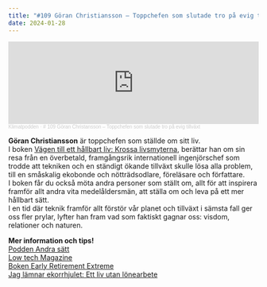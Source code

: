 ```yaml
---
title: "#109 Göran Christiansson – Toppchefen som slutade tro på evig tillväxt"
date: 2024-01-28
---
```

<iframe width="100%" height="166" scrolling="no" frameborder="no" allow="autoplay" src="https://w.soundcloud.com/player/?url=https%3A//api.soundcloud.com/tracks/1730089023&color=%233d7745&auto_play=false&hide_related=false&show_comments=true&show_user=true&show_reposts=false&show_teaser=true"></iframe><div style="font-size: 10px; color: #cccccc;line-break: anywhere;word-break: normal;overflow: hidden;white-space: nowrap;text-overflow: ellipsis; font-family: Interstate,Lucida Grande,Lucida Sans Unicode,Lucida Sans,Garuda,Verdana,Tahoma,sans-serif;font-weight: 100;"><a href="https://soundcloud.com/klimatpodden" title="Klimatpodden" target="_blank" style="color: #cccccc; text-decoration: none;">Klimatpodden</a> · <a href="https://soundcloud.com/klimatpodden/109-goran-christansson-toppchefen-som-slutade-tro-pa-evig-tillvaxt" title="# 109 Göran Christansson – Toppchefen som slutade tro på evig tillväxt" target="_blank" style="color: #cccccc; text-decoration: none;"># 109 Göran Christansson – Toppchefen som slutade tro på evig tillväxt</a></div>

**Göran Christiansson** är toppchefen som ställde om sitt liv.\
I boken [Vägen till ett hållbart liv: Krossa livsmyterna](https://www.kunskapshusetforlag.se/goran-christiansson), berättar han om sin resa från en överbetald, framgångsrik internationell ingenjörschef som trodde att tekniken och en ständigt ökande tillväxt skulle lösa alla problem, till en småskalig ekobonde och nötträdsodlare, föreläsare och författare.\
I boken får du också möta andra personer som ställt om, allt för att inspirera framför allt andra vita medelåldersmän, att ställa om och leva på ett mer hållbart sätt.\
I en tid där teknik framför allt förstör vår planet och tillväxt i sämsta fall ger oss fler prylar, lyfter han fram vad som faktiskt gagnar oss: visdom, relationer och naturen.

**M﻿er information och tips!**\
[P﻿odden Andra sätt](https://open.spotify.com/show/7919y3FMjLbvZZiHXODFhL)\
[L﻿ow tech Magazine](https://solar.lowtechmagazine.com/)\
[B﻿oken Early Retirement Extreme](https://earlyretirementextreme.com/)\
[J﻿ag lämnar ekorrhjulet: Ett liv utan lönearbete](https://www.globebokhandel.se/facklitteratur/kropp-sjal/familj-och-halsa/jag-lamnar-ekorrhjulet-ett-liv-utan-lonearbete)